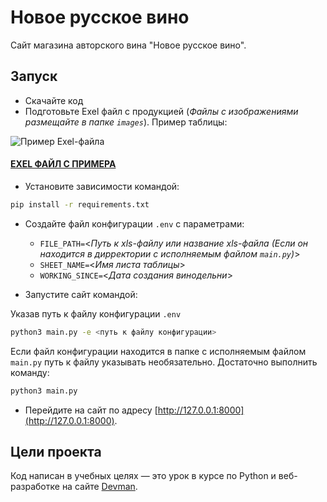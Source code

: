 # Новое русское вино

Сайт магазина авторского вина "Новое русское вино".

## Запуск

- Скачайте код
- Подготовьте Exel файл с продукцией (*Файлы с изображениями размещайте в папке `images`*). Пример таблицы:

![Пример Exel-файла](https://i.ibb.co/Cm9jXJm/Example.png")

#### [EXEL ФАЙЛ С ПРИМЕРА](https://dropmefiles.com/S72CD)
- Установите зависимости командой:
``` bash
pip install -r requirements.txt
```
- Создайте файл конфигурации `.env` с параметрами:
  - `FILE_PATH=`<*Путь к xls-файлу или название xls-файла (Если он находится в дирректории с исполняемым файлом `main.py`)*>
  - `SHEET_NAME=`<*Имя листа таблицы*>
  - `WORKING_SINCE=`<*Дата создания винодельни*>


- Запустите сайт командой:

Указав путь к файлу конфигурации `.env`
``` bash 
python3 main.py -e <путь к файлу конфигурации>
``` 
Если файл конфигурации находится в папке с исполняемым файлом `main.py` путь к файлу указывать необязательно. Достаточно выполнить команду:
``` bash 
python3 main.py
```




- Перейдите на сайт по адресу [http://127.0.0.1:8000](http://127.0.0.1:8000).

## Цели проекта

Код написан в учебных целях — это урок в курсе по Python и веб-разработке на сайте [Devman](https://dvmn.org).
